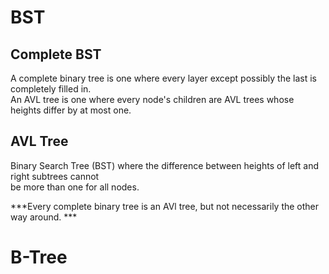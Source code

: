 # BST


## Complete BST  
A complete binary tree is one where every layer except possibly the last is completely filled in.   
An AVL tree is one where every node's children are AVL trees whose heights differ by at most one.  


## AVL Tree
Binary Search Tree (BST) where the difference between heights of left and right subtrees cannot   
be more than one for all nodes.

***Every complete binary tree is an AVl tree, but not necessarily the other way around. ***

# B-Tree


# 
